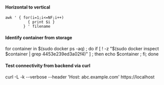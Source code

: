 #### Horizontal to vertical
```
awk ' { for(i=1;i<=NF;i++)
          { print $i }
        } ' filename
```

#### Identify container from storage   

for container in $(sudo docker ps -aq) ; do if [ ! -z "$(sudo docker inspect $container | grep 4453e239ed3a02f4)" ] ; then echo $container ; fi; done


#### Test connectivity from backend via curl

curl -L -k --verbose --header 'Host: abc.example.com' https://localhost


